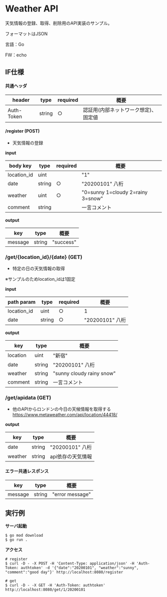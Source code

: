 # Weather API
天気情報の登録、取得、削除用のAPI実装のサンプル。

フォーマットはJSON

言語：Go

FW：echo

## IF仕様
#### 共通ヘッダ
|header|type|required|概要|
|---|---|---|---|
|Auth-Token|string|○|認証用(内部ネットワーク想定)、固定値|

#### /register (POST)

* 天気情報の登録

**input**

|body key|type|required|概要|
|---|---|---|---|
|location_id|uint| |"1"|
|date|string|○|"20200101" 八桁|
|weather|uint|○|"0=sunny 1=cloudy 2=rainy 3=snow"|
|comment|string| |一言コメント|

**output**

|key|type|概要|
|---|---|---|
|message|string|"success"|



### /get/{location_id}/{date} (GET)

* 特定の日の天気情報の取得

※サンプルのためlocation_idは1固定

**input**

|path param|type|required|概要|
|---|---|---|---|
|location_id|uint|○|1|
|date|string|○|"20200101" 八桁|

**output**

|key|type|概要|
|---|---|---|
|location|uint|"新宿"|
|date|string|"20200101" 八桁|
|weather|string|"sunny cloudy rainy snow"|
|comment|string|一言コメント|

### /get/apidata (GET)

* 他のAPIからロンドンの今日の天候情報を取得する
https://www.metaweather.com/api/location/44418/

**output**

|key|type|概要|
|---|---|---|
|date|string|"20200101" 八桁|
|weather|string| api依存の天気情報 |


#### エラー共通レスポンス

|key|type|概要|
|---|---|---|
|message|string|"error message"|

## 実行例

**サーバ起動** 
```
$ go mod download
$ go run .
```

**アクセス**
```
# register
$ curl -D - -X POST -H 'Content-Type: application/json' -H 'Auth-Token: authtoken' -d '{"date":"20200101", "weather":"sunny", "comment":"good day"}' http://localhost:8080/register

# get
$ curl -D - -X GET -H 'Auth-Token: authtoken' http://localhost:8080/get/1/20200101
```


